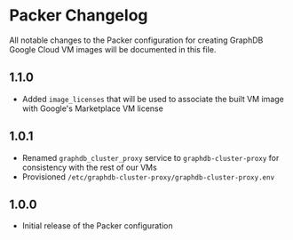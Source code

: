 # Packer Changelog

All notable changes to the Packer configuration for creating GraphDB Google Cloud VM images will be documented in this file.

## 1.1.0

- Added `image_licenses` that will be used to associate the built VM image with Google's Marketplace VM license

## 1.0.1

- Renamed `graphdb_cluster_proxy` service to `graphdb-cluster-proxy` for consistency with the rest of our VMs
- Provisioned `/etc/graphdb-cluster-proxy/graphdb-cluster-proxy.env`

## 1.0.0

- Initial release of the Packer configuration
